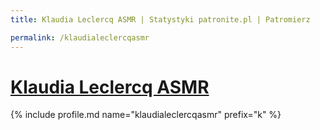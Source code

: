 ```yaml
---
title: Klaudia Leclercq ASMR | Statystyki patronite.pl | Patromierz

permalink: /klaudialeclercqasmr
---
```


# [Klaudia Leclercq ASMR](https://patronite.pl/klaudialeclercqasmr)

{% include profile.md name="klaudialeclercqasmr" prefix="k" %}
